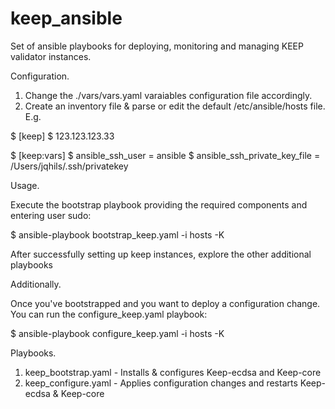 # keep_ansible
Set of ansible playbooks for deploying, monitoring and managing KEEP validator instances.

Configuration.

1) Change the ./vars/vars.yaml varaiables configuration file accordingly.
2) Create an inventory file & parse or edit the default /etc/ansible/hosts file. E.g.

$ [keep]
$ 123.123.123.33

$ [keep:vars]
$ ansible_ssh_user = ansible
$ ansible_ssh_private_key_file = /Users/jqhils/.ssh/privatekey

Usage.

Execute the bootstrap playbook providing the required components and entering user sudo:

$ ansible-playbook bootstrap_keep.yaml -i hosts -K

After successfully setting up keep instances, explore the other additional playbooks

Additionally.

Once you've bootstrapped and you want to deploy a configuration change. You can run the configure_keep.yaml playbook:

$ ansible-playbook configure_keep.yaml -i hosts -K

Playbooks.

1) keep_bootstrap.yaml - Installs & configures Keep-ecdsa and Keep-core
2) keep_configure.yaml - Applies configuration changes and restarts Keep-ecdsa & Keep-core
